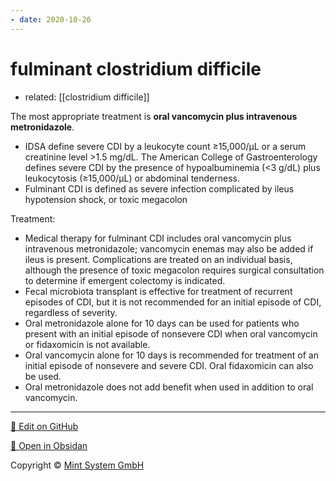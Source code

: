 ```yaml
---
- date: 2020-10-26
---
```


# fulminant clostridium difficile

- related: [[clostridium difficile]]

<!-- severe C. diff, fulminant c. diff definition, rx -->

The most appropriate treatment is **oral vancomycin plus intravenous metronidazole**.

- IDSA define severe CDI by a leukocyte count ≥15,000/µL or a serum creatinine level >1.5 mg/dL. The American College of Gastroenterology defines severe CDI by the presence of hypoalbuminemia (<3 g/dL) plus leukocytosis (≥15,000/µL) or abdominal tenderness.
- Fulminant CDI is defined as severe infection complicated by ileus hypotension shock, or toxic megacolon

Treatment:

- Medical therapy for fulminant CDI includes oral vancomycin plus intravenous metronidazole; vancomycin enemas may also be added if ileus is present. Complications are treated on an individual basis, although the presence of toxic megacolon requires surgical consultation to determine if emergent colectomy is indicated.
- Fecal microbiota transplant is effective for treatment of recurrent episodes of CDI, but it is not recommended for an initial episode of CDI, regardless of severity.
- Oral metronidazole alone for 10 days can be used for patients who present with an initial episode of nonsevere CDI when oral vancomycin or fidaxomicin is not available.
- Oral vancomycin alone for 10 days is recommended for treatment of an initial episode of nonsevere and severe CDI. Oral fidaxomicin can also be used.
- Oral metronidazole does not add benefit when used in addition to oral vancomycin.


<hr>

[📝 Edit on GitHub](https://github.com/Mint-System/Knowledge/blob/master/fulminant%20clostridium%20difficile.md)

[📂 Open in Obsidan](obsidian://open?vault=Knowledge%20Mint%20System&file=fulminant%20clostridium%20difficile.md ':target=_self')

<footer>Copyright © <a href="https://www.mint-system.ch/">Mint System GmbH</a></footer>